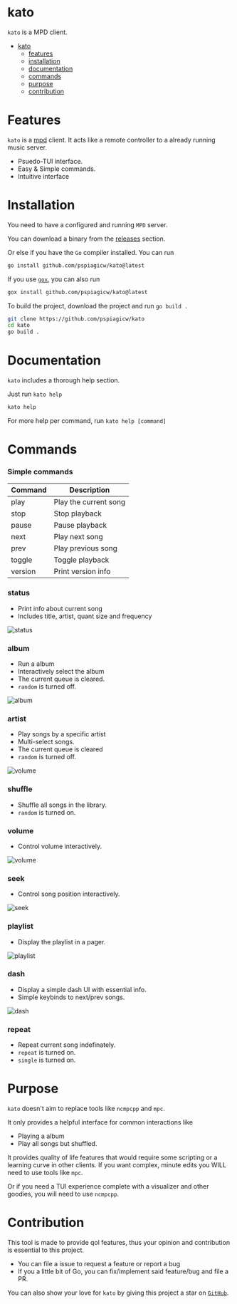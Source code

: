 # kato

`kato` is a MPD client.

- [kato](#kato)
    - [features](#features)
    - [installation](#installation)
    - [documentation](#documentation)
    - [commands](#commands)
    - [purpose](#purpose)
    - [contribution](#contribution)

# Features

`kato` is a [mpd](https://musicpd.org) client.
It acts like a remote controller to a already running music server.

- Psuedo-TUI interface.
- Easy & Simple commands.
- Intuitive interface

# Installation

You need to have a configured and running `MPD` server.

You can download a binary from the [releases](https://github.com/psipagicw/kato/releases) section.

Or else if you have the `Go` compiler installed. You can run

```sh  {linenos=false}
go install github.com/pspiagicw/kato@latest
```

If you use [`gox`](https://github.com/pspiagicw/gox), you can also run

```sh {linenos=false}
gox install github.com/pspiagicw/kato@latest
```

To build the project, download the project and run `go build .`

```sh {linenos=false}
git clone https://github.com/pspiagicw/kato
cd kato
go build .
```

# Documentation

`kato` includes a thorough help section.

Just run `kato help`

```sh {linenos=false}
kato help
```

For more help per command, run `kato help [command]`


# Commands

### Simple commands

| Command | Description           |
|---------|-----------------------|
| play    | Play the current song |
| stop    | Stop playback         |
| pause   | Pause playback        |
| next    | Play next song        |
| prev    | Play previous song    |
| toggle  | Toggle playback       |
| version | Print version info    |

### status

- Print info about current song
- Includes title, artist, quant size and frequency

![status](./gifs/status.gif)

### album

- Run a album
- Interactively select the album
- The current queue is cleared.
- `random` is turned off.

![album](./gifs/album.gif)

### artist

- Play songs by a specific artist
- Multi-select songs.
- The current queue is cleared
- `random` is turned off.

![volume](./gifs/artist.gif)

### shuffle

- Shuffle all songs in the library.
- `random` is turned on.

### volume

- Control volume interactively.

![volume](./gifs/volume.gif)

### seek

- Control song position interactively.

![seek](./gifs/seek.gif)

### playlist

- Display the playlist in a pager.

![playlist](./gifs/playlist.gif)

### dash

- Display a simple dash UI with essential info.
- Simple keybinds to next/prev songs.

![dash](./gifs/dash.gif)

### repeat

- Repeat current song indefinately.
- `repeat` is turned on.
- `single` is turned on.

# Purpose

`kato` doesn't aim to replace tools like `ncmpcpp` and `mpc`.

It only provides a helpful interface for common interactions like
- Playing a album
- Play all songs but shuffled.

It provides quality of life features that would require some scripting or a learning curve in other clients.
If you want complex, minute edits you WILL need to use tools like `mpc`.

Or if you need a TUI experience complete with a visualizer and other goodies, you will need to use `ncmpcpp`.

# Contribution

This tool is made to provide qol features, thus your opinion and contribution is essential to this project.

- You can file a issue to request a feature or report a bug
- If you a little bit of Go, you can fix/implement said feature/bug and file a PR.

You can also show your love for `kato` by giving this project a star on [`GitHub`](https://github.com/pspiagicw/kato).


